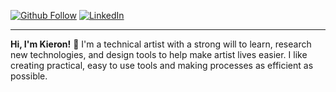 

<p>
    <div>
        <a href="https://github.com/KieronJenkins" target="_blank"><img src="https://img.shields.io/github/followers/kieronjenkins?label=Follow&style=social" alt="Github Follow"></a>
        <a href="https://www.linkedin.com/in/kieronjenkins" target="_blank"><img src="https://img.shields.io/static/v1?style=social-square&logo=linkedin&label=&message=LinkedIn&color=f2f2f2&labelColor=f2f2f2&logoColor=000000" alt="LinkedIn"></a>
        <hr>
        <strong>Hi, I'm Kieron!</strong> 👋 I'm a technical artist with a strong will to learn, research new technologies, and design tools to help make artist lives easier. I like creating practical, easy to use tools and making processes as efficient as possible.
        <br>
    </div>
</p>


